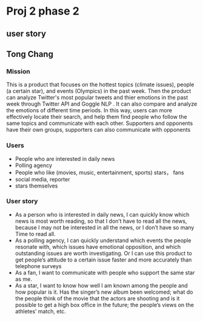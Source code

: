 # Proj 2 phase 2

## user story

## Tong Chang

### Mission

This is a product that focuses on the hottest topics (climate issues), people (a certain star), and events (Olympics) in the past week. Then the product can analyze 
Twitter's most popular tweets and thier emotions in the past week through Twitter API and Goggle NLP . It can also compare and analyze the emotions of different time periods. 
In this way, users can more effectively locate their search, and help them find people who follow the same topics and communicate with each other. 
Supporters and opponents have their own groups, supporters can also communicate with opponents

### Users

* People who are interested in daily news 
* Polling agency
* People who like (movies, music, entertainment, sports) stars， fans
* social media, reporter
* stars themselves

### User story

* As a person who is interested in daily news, I can quickly know which news is most worth reading, so that I don’t have to read all the news, because I may not be interested in all the news, or I don’t have so many Time to read all.
* As a polling agency, I can quickly understand which events the people resonate with, which issues have emotional opposition, and which outstanding issues are worth investigating. Or I can use this product to get people’s attitude to a certain issue faster and more accurately than telephone surveys
* As a fan, I want to communicate with people who support the same star as me.
* As a star, I want to know how well I am known among the people and how popular is it. Has the singer’s new album been welcomed; what do the people think of the movie that the actors are shooting and is it possible to get a high box office in the future; the people’s views on the athletes’ match, etc.

